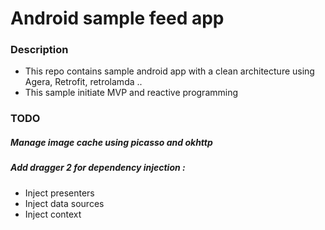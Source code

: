 # Android sample feed app
### Description
- This repo contains sample android app with a clean architecture using Agera, Retrofit, retrolamda .. 
- This sample initiate MVP and reactive programming 
### TODO
 
##### Manage image cache using picasso and okhttp

##### Add dragger 2 for dependency injection : 
- Inject presenters 
- Inject data sources 
- Inject context 